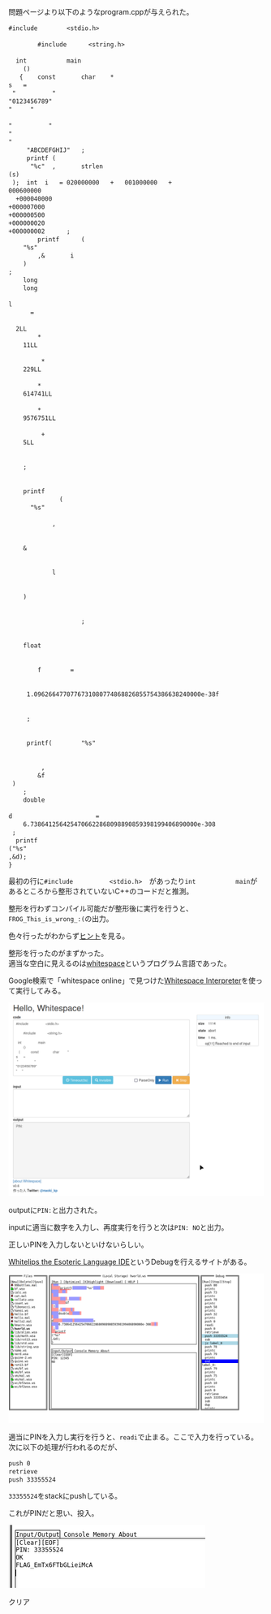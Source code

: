 問題ページより以下のようなprogram.cppが与えられた。  

```
#include   	 	<stdio.h>    
	
     	#include  	  <string.h>	
	
  int   	  	main		 
	()
   {   	const		char 	* 
s	=
 "     	    " 
"0123456789"	
"     "
	
"		   "
"			         							  				 			 "    	  
	 "ABCDEFGHIJ" 	;
	 printf	(
   	  "%c"	,		strlen 
(s)	
 );  int  i	  =	020000000	+	001000000	+
000600000	
  +000040000
+000007000
+000000500
+000000020
+000000002  	;
   	  	printf		(	
	"%s"
     	,&  	 i		
	)
;        	 	 
	long
    long 
			   							  				 		 	 					 l
	  =	 
 	
  2LL   		 
	    *
 	11LL
     	 		
	  	 *
 	229LL
     		 
	    *
 	614741LL
     		   
	    *
 	9576751LL
     		 	 
	  	 +
 	5LL
     	 	   
	    
 	;
     		  	
	  	 
 	printf
     	  	  (
	  "%s"  
 	
     	    ,	 
	  	 
 	
    & 	    
	    
 	
     		l	 
	    
 	
    ) 			 
	    
 	
     		 		;
	  	 
 	
    float 	 	
	    
 	
     	f		 =	
	    
 	
     1.0962664770776731080774868826855754386638240000e-38f	  
	  	 
 	
     ;	  
	    
 	
     printf(		"%s"	  
	  	 
 	
     	 ,		 
	    &f
 )	
    ; 	   	 
	double  	 
 	
d     		 			=
	6.7386412564254706622868098890859398199406890000e-308  	 
 ;	
  printf
("%s"
,&d);
}
```

最初の行に`#include   	 	<stdio.h>  `があったり`int   	  	main`があるところから整形されていないC++のコードだと推測。  

整形を行わずコンパイル可能だが整形後に実行を行うと、`FROG_This_is_wrong_:(`の出力。  

色々行ったがわからず[ヒント](https://ichirin2501.hatenablog.com/entry/2012/06/11/001540)を見る。  

整形を行ったのがまずかった。  
適当な空白に見えるのは[whitespace](https://ja.wikipedia.org/wiki/Whitespace)というプログラム言語であった。  

Google検索で「whitespace online」で見つけた[Whitespace Interpreter](https://naokikp.github.io/wsi/whitespace.html)を使って実行してみる。  

![](img/programming1.png)

outputに`PIN:`と出力された。  

inputに適当に数字を入力し、再度実行を行うと次は`PIN: NO`と出力。  

正しいPINを入力しないといけないらしい。  

[Whitelips the Esoteric Language IDE](https://vii5ard.github.io/whitespace/)というDebugを行えるサイトがある。  

![](img/programming2.png)

適当にPINを入力し実行を行うと、`readi`で止まる。ここで入力を行っている。  
次に以下の処理が行われるのだが、    
```
push 0
retrieve
push 33355524
```

`33355524`をstackにpushしている。  

これがPINだと思い、投入。  

![](img/programming3.png)


クリア  
